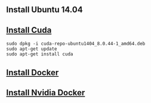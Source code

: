 
## Install Ubuntu 14.04

## [Install Cuda](https://developer.nvidia.com/cuda-downloads) 

`sudo dpkg -i cuda-repo-ubuntu1404_8.0.44-1_amd64.deb `  
`sudo apt-get update `  
`sudo apt-get install cuda `  

## [Install Docker](https://docs.docker.com/engine/installation/linux/ubuntu/)  

## [Install Nvidia Docker](https://github.com/NVIDIA/nvidia-docker#quick-start)  
